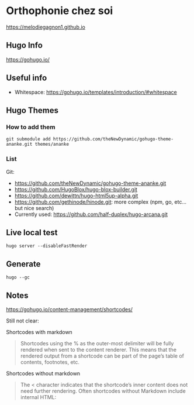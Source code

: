 # Orthophonie chez soi

<https://melodiegagnon1.github.io>

## Hugo Info

<https://gohugo.io/>

## Useful info

* Whitespace: <https://gohugo.io/templates/introduction/#whitespace>

## Hugo Themes

### How to add them

`git submodule add https://github.com/theNewDynamic/gohugo-theme-ananke.git themes/ananke`

### List

Git:

* <https://github.com/theNewDynamic/gohugo-theme-ananke.git>
* <https://github.com/HugoBlox/hugo-blox-builder.git>
* <https://github.com/dewittn/hugo-html5up-alpha.git>
* <https://github.com/gethinode/hinode.git>: more complex (npm, go, etc... but nice search)
* Currently used: <https://github.com/half-duplex/hugo-arcana.git>

## Live local test

`hugo server --disableFastRender`

## Generate

`hugo --gc`

## Notes

<https://gohugo.io/content-management/shortcodes/>

Still not clear:

Shortcodes with markdown
> Shortcodes using the % as the outer-most delimiter will be fully rendered when sent to the content renderer. This means that the rendered output from a shortcode can be part of the page’s table of contents, footnotes, etc.

Shortcodes without markdown 
> The < character indicates that the shortcode’s inner content does not need further rendering. Often shortcodes without Markdown include internal HTML:

